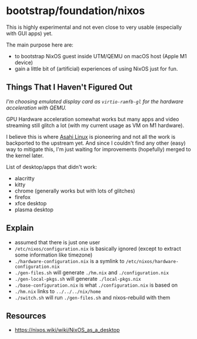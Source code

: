 # bootstrap/foundation/nixos

This is highly experimental and not even close to very usable (especially with
GUI apps) yet.

The main purpose here are:

- to bootstrap NixOS guest inside UTM/QEMU on macOS host (Apple M1 device)
- gain a little bit of (artificial) experiences of using NixOS just for fun.

## Things That I Haven't Figured Out

_I'm choosing emulated display card as `virtio-ramfb-gl` for the hardware
acceleration with QEMU._

GPU Hardware acceleration somewhat works but many apps and video streaming still
glitch a lot (with my current usage as VM on M1 hardware).

I believe this is where
[Asahi Linux](https://asahilinux.org/2022/12/gpu-drivers-now-in-asahi-linux/) is
pioneering and not all the work is backported to the upstream yet. And since I
couldn't find any other (easy) way to mitigate this, I'm just waiting for
improvements (hopefully) merged to the kernel later.

List of desktop/apps that didn't work:

- alacritty
- kitty
- chrome (generally works but with lots of glitches)
- firefox
- xfce desktop
- plasma desktop

## Explain

- assumed that there is just one user
- `/etc/nixos/configuration.nix` is basically ignored (except to extract some
  information like timezone)
- `./hardware-configuration.nix` is a symlink to
  `/etc/nixos/hardware-configuration.nix`
- `./gen-files.sh` will generate `./hm.nix` and `./configuration.nix`
- `./gen-local-pkgs.sh` will generate `./local-pkgs.nix`
- `./base-configuration.nix` is what `./configuration.nix` is based on
- `./hm.nix` links to `../../../nix/home`
- `./switch.sh` will run `./gen-files.sh` and nixos-rebuild with them

## Resources

- https://nixos.wiki/wiki/NixOS_as_a_desktop
